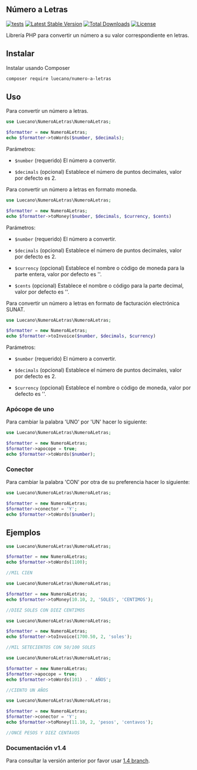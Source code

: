 ## Número a Letras

[![tests](https://github.com/luecano/numero-a-letras/workflows/tests/badge.svg)](https://github.com/luecano/numero-a-letras/actions)
[![Latest Stable Version](https://poser.pugx.org/luecano/numero-a-letras/v/stable)](https://packagist.org/packages/luecano/numero-a-letras)
[![Total Downloads](https://poser.pugx.org/luecano/numero-a-letras/downloads)](https://packagist.org/packages/luecano/numero-a-letras)
[![License](https://poser.pugx.org/luecano/numero-a-letras/license)](https://packagist.org/packages/luecano/numero-a-letras)

Librería PHP para convertir un número a su valor correspondiente en letras.

## Instalar

Instalar usando Composer

```bash
composer require luecano/numero-a-letras
```

## Uso

Para convertir un número a letras.

```php
use Luecano\NumeroALetras\NumeroALetras;

$formatter = new NumeroALetras;
echo $formatter->toWords($number, $decimals);
```

Parámetros:

- `$number` (requerido) El número a convertir.

- `$decimals` (opcional) Establece el número de puntos decimales, valor por defecto es 2.

Para convertir un número a letras en formato moneda.

```php
use Luecano\NumeroALetras\NumeroALetras;

$formatter = new NumeroALetras;
echo $formatter->toMoney($number, $decimals, $currency, $cents)
```

Parámetros:

- `$number` (requerido) El número a convertir.

- `$decimals` (opcional) Establece el número de puntos decimales, valor por defecto es 2.

- `$currency` (opcional) Establece el nombre o código de moneda para la parte entera, valor por defecto es ''.

- `$cents` (opcional) Establece el nombre o código para la parte decimal, valor por defecto es ''.

Para convertir un número a letras en formato de facturación electrónica SUNAT.

```php
use Luecano\NumeroALetras\NumeroALetras;

$formatter = new NumeroALetras;
echo $formatter->toInvoice($number, $decimals, $currency)
```

Parámetros:

- `$number` (requerido) El número a convertir.

- `$decimals` (opcional) Establece el número de puntos decimales, valor por defecto es 2.

- `$currency` (opcional) Establece el nombre o código de moneda, valor por defecto es ''.

### Apócope de uno

Para cambiar la palabra 'UNO' por 'UN' hacer lo siguiente:

```php
use Luecano\NumeroALetras\NumeroALetras;

$formatter = new NumeroALetras;
$formatter->apocope = true;
echo $formatter->toWords($number);
```

### Conector

Para cambiar la palabra 'CON' por otra de su preferencia hacer lo siguiente:

```php
use Luecano\NumeroALetras\NumeroALetras;

$formatter = new NumeroALetras;
$formatter->conector = 'Y';
echo $formatter->toWords($number);
```

## Ejemplos

```php
use Luecano\NumeroALetras\NumeroALetras;

$formatter = new NumeroALetras;
echo $formatter->toWords(1100);

//MIL CIEN
```

```php
use Luecano\NumeroALetras\NumeroALetras;

$formatter = new NumeroALetras;
echo $formatter->toMoney(10.10, 2, 'SOLES', 'CENTIMOS');

//DIEZ SOLES CON DIEZ CENTIMOS
```

```php
use Luecano\NumeroALetras\NumeroALetras;

$formatter = new NumeroALetras;
echo $formatter->toInvoice(1700.50, 2, 'soles');

//MIL SETECIENTOS CON 50/100 SOLES
```

```php
use Luecano\NumeroALetras\NumeroALetras;

$formatter = new NumeroALetras;
$formatter->apocope = true;
echo $formatter->toWords(101) . ' AÑOS';

//CIENTO UN AÑOS
```

```php
use Luecano\NumeroALetras\NumeroALetras;

$formatter = new NumeroALetras;
$formatter->conector = 'Y';
echo $formatter->toMoney(11.10, 2, 'pesos', 'centavos');

//ONCE PESOS Y DIEZ CENTAVOS
```

### Documentación v1.4

Para consultar la versión anterior por favor usar [1.4 branch](https://github.com/luecano/numero-a-letras/tree/1.4).
